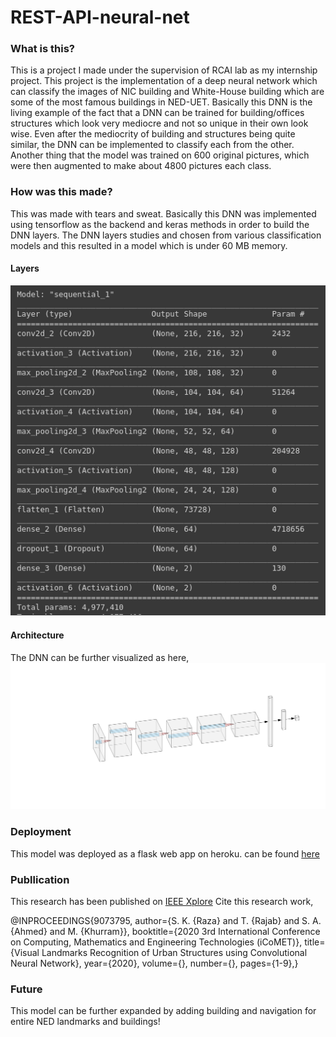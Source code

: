 # REST-API-neural-net

### What is this?
This is a project I made under the supervision of RCAI lab as my internship project. This project is the implementation of a deep neural network
which can classify the images of NIC building and White-House building which are some of the most famous buildings in NED-UET. Basically this DNN
is the living example of the fact that a DNN can be trained for building/offices structures which look very mediocre and not so unique in their own 
look wise. Even after the mediocrity of building and structures being quite similar, the DNN can be implemented to classify each from the other. 
Another thing that the model was trained on 600 original pictures, which were then augmented to make about 4800 pictures each class. 

### How was this made?
This was made with tears and sweat. Basically this DNN was implemented using tensorflow as the backend and keras methods in order to build the DNN layers. The DNN layers studies and chosen from various classification models and this resulted in a model which is under 60 MB memory. 

#### Layers 
![alt text](https://github.com/kazzastic/REST-API-neural-net/blob/master/misc/Screenshot%20from%202019-10-15%2002-04-04.png)

#### Architecture
The DNN can be further visualized as here,
![alt text](https://github.com/kazzastic/REST-API-neural-net/blob/master/misc/nn.svg)

### Deployment 
This model was deployed as a flask web app on heroku.
can be found [here](https://ned-net.herokuapp.com/)


### Publlication
This research has been published on [IEEE Xplore](https://ieeexplore.ieee.org/document/9073795)
Cite this research work, 


@INPROCEEDINGS{9073795, author={S. K. {Raza} and T. {Rajab} and S. A. {Ahmed} and M. {Khurram}}, booktitle={2020 3rd International Conference on Computing, Mathematics and Engineering Technologies (iCoMET)}, title={Visual Landmarks Recognition of Urban Structures using Convolutional Neural Network}, year={2020}, volume={}, number={}, pages={1-9},}


### Future
This model can be further expanded by adding building and navigation for entire NED landmarks and buildings!

